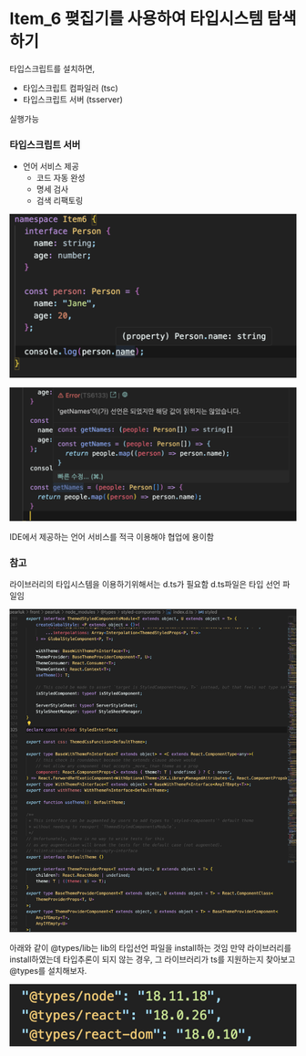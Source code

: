# Item_6 폊집기를 사용하여 타입시스템 탐색하기

타입스크립트를 설치하면,

- 타입스크립트 컴파일러 (tsc)
- 타입스크립트 서버 (tsserver)

실행가능

### 타입스크립트 서버

- 언어 서비스 제공
  - 코드 자동 완성
  - 명세 검사
  - 검색
    리팩토링

![Alt text](%ED%83%80%EC%9E%85%EC%B6%94%EB%A1%A0.png)

![Alt text](%ED%83%80%EC%9E%85%EC%B6%94%EB%A1%A02.png)

IDE에서 제공하는 언어 서비스를 적극 이용해야 협업에 용이함

### 참고

라이브러리의 타입시스템을 이용하기위해서는
d.ts가 필요함
d.ts파일은 타입 선언 파일임

![Alt text](d_ts.png)

아래와 같이 @types/lib는 lib의 타입선언 파일을 install하는 것임
만약 라이브러리를 install하였는데 타입추론이 되지 않는 경우, 그 라이브러리가 ts를 지원하는지 찾아보고
@types를 설치해보자.


![Alt text](d_ts_package_json.png)
